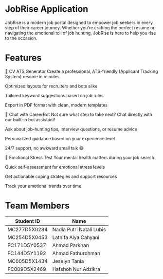 # JobRise Application

JobRise is a modern job portal designed to empower job seekers in every step of their career journey. Whether you're crafting the perfect resume or navigating the emotional toll of job hunting, JobRise is here to help you rise to the occasion.

# Features
📝 CV ATS Generator
Create a professional, ATS-friendly (Applicant Tracking System) resume in minutes.

Optimized layouts for recruiters and bots alike

Tailored keyword suggestions based on job roles

Export in PDF format with clean, modern templates

💬 Chat with CareerBot
Not sure what step to take next? Chat directly with our built-in bot assistant!

Ask about job-hunting tips, interview questions, or resume advice

Personalized guidance based on your experience level

24/7 support, no awkward small talk 😄

🧠 Emotional Stress Test
Your mental health matters during your job search.

Quick self-assessment for emotional stress levels

Get actionable coping strategies and support resources

Track your emotional trends over time

# Team Members
| Student ID     | Name                        |
|----------------|-----------------------------|
| MC277D5X0284   | Nadia Putri Natali Lubis    |
| MC254D5X0453   | Lathifa Alya Cahyani        |
| FC171D5Y0537   | Ahmad Parkhan               |
| FC144D5Y1192   | Ahmad Fathurohman           |
| MC005D5X1434   | Jeselyn Tania               |
| FC009D5X2469   | Hafshoh Nur Adzikra         |

